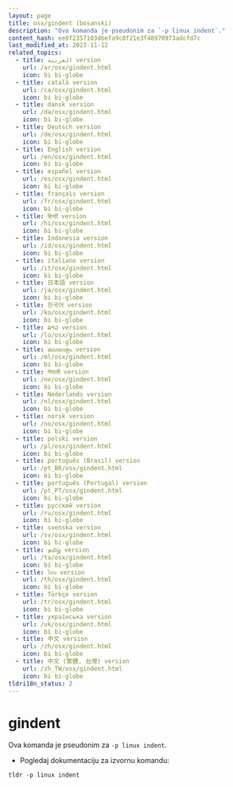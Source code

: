 ```yaml
---
layout: page
title: osx/gindent (bosanski)
description: "Ova komanda je pseudonim za `-p linux indent`."
content_hash: ee8f2357103d6efa9c8f21e3f48970973adcfd7c
last_modified_at: 2023-11-12
related_topics:
  - title: العربية version
    url: /ar/osx/gindent.html
    icon: bi bi-globe
  - title: català version
    url: /ca/osx/gindent.html
    icon: bi bi-globe
  - title: dansk version
    url: /da/osx/gindent.html
    icon: bi bi-globe
  - title: Deutsch version
    url: /de/osx/gindent.html
    icon: bi bi-globe
  - title: English version
    url: /en/osx/gindent.html
    icon: bi bi-globe
  - title: español version
    url: /es/osx/gindent.html
    icon: bi bi-globe
  - title: français version
    url: /fr/osx/gindent.html
    icon: bi bi-globe
  - title: हिन्दी version
    url: /hi/osx/gindent.html
    icon: bi bi-globe
  - title: Indonesia version
    url: /id/osx/gindent.html
    icon: bi bi-globe
  - title: italiano version
    url: /it/osx/gindent.html
    icon: bi bi-globe
  - title: 日本語 version
    url: /ja/osx/gindent.html
    icon: bi bi-globe
  - title: 한국어 version
    url: /ko/osx/gindent.html
    icon: bi bi-globe
  - title: ລາວ version
    url: /lo/osx/gindent.html
    icon: bi bi-globe
  - title: മലയാളം version
    url: /ml/osx/gindent.html
    icon: bi bi-globe
  - title: नेपाली version
    url: /ne/osx/gindent.html
    icon: bi bi-globe
  - title: Nederlands version
    url: /nl/osx/gindent.html
    icon: bi bi-globe
  - title: norsk version
    url: /no/osx/gindent.html
    icon: bi bi-globe
  - title: polski version
    url: /pl/osx/gindent.html
    icon: bi bi-globe
  - title: português (Brasil) version
    url: /pt_BR/osx/gindent.html
    icon: bi bi-globe
  - title: português (Portugal) version
    url: /pt_PT/osx/gindent.html
    icon: bi bi-globe
  - title: русский version
    url: /ru/osx/gindent.html
    icon: bi bi-globe
  - title: svenska version
    url: /sv/osx/gindent.html
    icon: bi bi-globe
  - title: தமிழ் version
    url: /ta/osx/gindent.html
    icon: bi bi-globe
  - title: ไทย version
    url: /th/osx/gindent.html
    icon: bi bi-globe
  - title: Türkçe version
    url: /tr/osx/gindent.html
    icon: bi bi-globe
  - title: українська version
    url: /uk/osx/gindent.html
    icon: bi bi-globe
  - title: 中文 version
    url: /zh/osx/gindent.html
    icon: bi bi-globe
  - title: 中文 (繁體, 台灣) version
    url: /zh_TW/osx/gindent.html
    icon: bi bi-globe
tldri18n_status: 2
---
```

# gindent

Ova komanda je pseudonim za `-p linux indent`.

- Pogledaj dokumentaciju za izvornu komandu:

`tldr -p linux indent`
